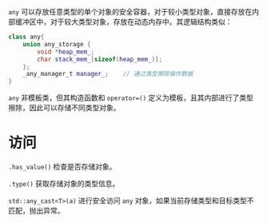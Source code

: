 `any` 可以存放任意类型的单个对象的安全容器，对于较小类型对象，直接存放在内部缓冲区中，对于较大类型对象，存放在动态内存中。其逻辑结构类似：

```cpp
class any{
    union any_storage {
        void *heap_mem_;
        char stack_mem_[sizeof(heap_mem_)];
    };
    _any_manager_t manager_;    // 通过类型擦除操作数据
}
```

`any` 非模板类，但其构造函数和 `operator=()` 定义为模板，且其内部进行了类型擦除，因此可以存储不同类型对象。

# 访问

`.has_value()` 检查是否存储对象。

`.type()` 获取存储对象的类型信息。

`std::any_cast<T>(a)` 进行安全访问 `any` 对象，如果当前存储类型和目标类型不匹配，抛出异常。
